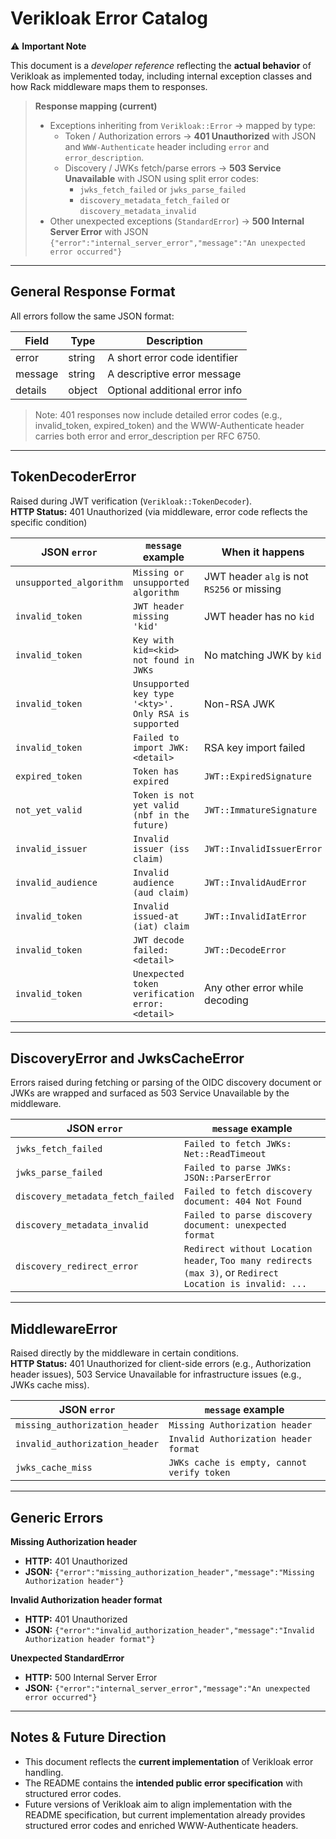 # Verikloak Error Catalog

⚠️ **Important Note**

This document is a *developer reference* reflecting the **actual behavior** of Verikloak as implemented today, including internal exception classes and how Rack middleware maps them to responses.


> **Response mapping (current)**
>
> - Exceptions inheriting from `Verikloak::Error` → mapped by type:
>   - Token / Authorization errors → **401 Unauthorized** with JSON and `WWW-Authenticate` header including `error` and `error_description`.
>   - Discovery / JWKs fetch/parse errors → **503 Service Unavailable** with JSON using split error codes:
>     - `jwks_fetch_failed` or `jwks_parse_failed`
>     - `discovery_metadata_fetch_failed` or `discovery_metadata_invalid`
> - Other unexpected exceptions (`StandardError`) → **500 Internal Server Error** with JSON `{"error":"internal_server_error","message":"An unexpected error occurred"}`
---

## General Response Format

All errors follow the same JSON format:

| Field    | Type   | Description                      |
|----------|--------|----------------------------------|
| error    | string | A short error code identifier    |
| message  | string | A descriptive error message      |
| details  | object | Optional additional error info   |

> Note: 401 responses now include detailed error codes (e.g., invalid_token, expired_token) and the WWW-Authenticate header carries both error and error_description per RFC 6750.

---

## TokenDecoderError

Raised during JWT verification (`Verikloak::TokenDecoder`).  
**HTTP Status:** 401 Unauthorized (via middleware, error code reflects the specific condition)

| JSON `error`           | `message` example                                            | When it happens |
|------------------------|-------------------------------------------------------------|----------------|
| `unsupported_algorithm`| `Missing or unsupported algorithm`                          | JWT header `alg` is not `RS256` or missing |
| `invalid_token`        | `JWT header missing 'kid'`                                  | JWT header has no `kid` |
| `invalid_token`        | `Key with kid=<kid> not found in JWKs`                      | No matching JWK by `kid` |
| `invalid_token`        | `Unsupported key type '<kty>'. Only RSA is supported`       | Non-RSA JWK |
| `invalid_token`        | `Failed to import JWK: <detail>`                            | RSA key import failed |
| `expired_token`        | `Token has expired`                                         | `JWT::ExpiredSignature` |
| `not_yet_valid`        | `Token is not yet valid (nbf in the future)`                | `JWT::ImmatureSignature` |
| `invalid_issuer`       | `Invalid issuer (iss claim)`                                | `JWT::InvalidIssuerError` |
| `invalid_audience`     | `Invalid audience (aud claim)`                              | `JWT::InvalidAudError` |
| `invalid_token`        | `Invalid issued-at (iat) claim`                             | `JWT::InvalidIatError` |
| `invalid_token`        | `JWT decode failed: <detail>`                               | `JWT::DecodeError` |
| `invalid_token`        | `Unexpected token verification error: <detail>`             | Any other error while decoding |

---

## DiscoveryError and JwksCacheError

Errors raised during fetching or parsing of the OIDC discovery document or JWKs are wrapped and surfaced as 503 Service Unavailable by the middleware.

| JSON `error`                  | `message` example                                   |
|------------------------------|-----------------------------------------------------|
| `jwks_fetch_failed`           | `Failed to fetch JWKs: Net::ReadTimeout`            |
| `jwks_parse_failed`           | `Failed to parse JWKs: JSON::ParserError`           |
| `discovery_metadata_fetch_failed` | `Failed to fetch discovery document: 404 Not Found` |
| `discovery_metadata_invalid`  | `Failed to parse discovery document: unexpected format` |
| `discovery_redirect_error`    | `Redirect without Location header`, `Too many redirects (max 3)`, or `Redirect Location is invalid: ...` |

---

## MiddlewareError

Raised directly by the middleware in certain conditions.  
**HTTP Status:** 401 Unauthorized for client-side errors (e.g., Authorization header issues), 503 Service Unavailable for infrastructure issues (e.g., JWKs cache miss).

| JSON `error`              | `message` example                                  |
|---------------------------|----------------------------------------------------|
| `missing_authorization_header` | `Missing Authorization header`                   |
| `invalid_authorization_header` | `Invalid Authorization header format`            |
| `jwks_cache_miss`         | `JWKs cache is empty, cannot verify token`         |

---

## Generic Errors

**Missing Authorization header**

- **HTTP:** 401 Unauthorized  
- **JSON:** `{"error":"missing_authorization_header","message":"Missing Authorization header"}`

**Invalid Authorization header format**

- **HTTP:** 401 Unauthorized  
- **JSON:** `{"error":"invalid_authorization_header","message":"Invalid Authorization header format"}`

**Unexpected StandardError**

- **HTTP:** 500 Internal Server Error  
- **JSON:** `{"error":"internal_server_error","message":"An unexpected error occurred"}`

---

## Notes & Future Direction

- This document reflects the **current implementation** of Verikloak error handling.
- The README contains the **intended public error specification** with structured error codes.
- Future versions of Verikloak aim to align implementation with the README specification, but current implementation already provides structured error codes and enriched WWW-Authenticate headers.